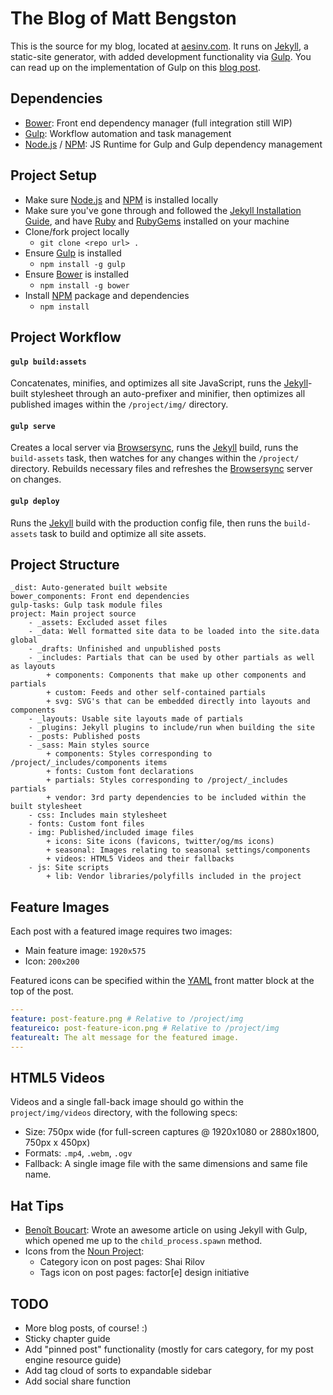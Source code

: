 # The Blog of Matt Bengston
This is the source for my blog, located at [aesinv.com](http://aesinv.com). It runs on [Jekyll][], a static-site generator, with added development functionality via [Gulp][]. You can read up on the implementation of Gulp on this [blog post](http://aesinv.com/development/2015/08/19/building-a-gulp-workflow-around-jekyll.html).

## Dependencies
- [Bower][]: Front end dependency manager (full integration still WIP)
- [Gulp][]: Workflow automation and task management
- [Node.js][] / [NPM][]: JS Runtime for Gulp and Gulp dependency management

## Project Setup
- Make sure [Node.js][] and [NPM][] is installed locally
- Make sure you've gone through and followed the [Jekyll Installation Guide](http://jekyllrb.com/docs/installation/ "Jekyll Installation Guide"), and have [Ruby][] and [RubyGems][] installed on your machine
- Clone/fork project locally
    + `git clone <repo url> .`
- Ensure [Gulp][] is installed
    + `npm install -g gulp`
- Ensure [Bower][] is installed
    + `npm install -g bower`
- Install [NPM][] package and dependencies
    + `npm install`

## Project Workflow
#### `gulp build:assets`
Concatenates, minifies, and optimizes all site JavaScript, runs the [Jekyll][]-built stylesheet through an auto-prefixer and minifier, then optimizes all published images within the `/project/img/` directory.

#### `gulp serve`
Creates a local server via [Browsersync][], runs the [Jekyll][] build, runs the `build-assets` task, then watches for any changes within the `/project/` directory. Rebuilds necessary files and refreshes the [Browsersync][] server on changes.

#### `gulp deploy`
Runs the [Jekyll][] build with the production config file, then runs the `build-assets` task to build and optimize all site assets.

## Project Structure
```
_dist: Auto-generated built website
bower_components: Front end dependencies
gulp-tasks: Gulp task module files
project: Main project source
    - _assets: Excluded asset files
    - _data: Well formatted site data to be loaded into the site.data global
    - _drafts: Unfinished and unpublished posts
    - _includes: Partials that can be used by other partials as well as layouts
        + components: Components that make up other components and partials
        + custom: Feeds and other self-contained partials
        + svg: SVG's that can be embedded directly into layouts and components
    - _layouts: Usable site layouts made of partials
    - _plugins: Jekyll plugins to include/run when building the site
    - _posts: Published posts
    - _sass: Main styles source
        + components: Styles corresponding to /project/_includes/components items
        + fonts: Custom font declarations
        + partials: Styles corresponding to /project/_includes partials
        + vendor: 3rd party dependencies to be included within the built stylesheet
    - css: Includes main stylesheet
    - fonts: Custom font files
    - img: Published/included image files
        + icons: Site icons (favicons, twitter/og/ms icons)
        + seasonal: Images relating to seasonal settings/components
        + videos: HTML5 Videos and their fallbacks
    - js: Site scripts
        + lib: Vendor libraries/polyfills included in the project
```

## Feature Images
Each post with a featured image requires two images:
- Main feature image: `1920x575`
- Icon: `200x200`

Featured icons can be specified within the [YAML][] front matter block at the top of the post.

```yaml
---
feature: post-feature.png # Relative to /project/img
featureico: post-feature-icon.png # Relative to /project/img
featurealt: The alt message for the featured image.
---
```

## HTML5 Videos
Videos and a single fall-back image should go within the `project/img/videos` directory, with the following specs:
- Size: 750px wide (for full-screen captures @ 1920x1080 or 2880x1800, 750px x 450px)
- Formats: `.mp4`, `.webm`, `.ogv`
- Fallback: A single image file with the same dimensions and same file name.

## Hat Tips
- [Benoît Boucart](http://blog.webbb.be/): Wrote an awesome article on using Jekyll with Gulp, which opened me up to the `child_process.spawn` method.
- Icons from the [Noun Project][]:
    + Category icon on post pages: Shai Rilov
    + Tags icon on post pages: factor[e] design initiative

## TODO
- More blog posts, of course! :)
- Sticky chapter guide
- Add "pinned post" functionality (mostly for cars category, for my post engine resource guide)
- Add tag cloud of sorts to expandable sidebar
- Add social share function

[bower]: http://bower.io/
[browsersync]: http://www.browsersync.io/
[gulp]: http://gulpjs.com/
[jekyll]: http://jekyllrb.com/
[node.js]: http://nodejs.org/
[npm]: http://npmjs.org/
[noun project]: https://thenounproject.com/
[ruby]: https://www.ruby-lang.org/en/downloads/
[rubygems]: https://rubygems.org/pages/download/
[yaml]: http://yaml.org/
